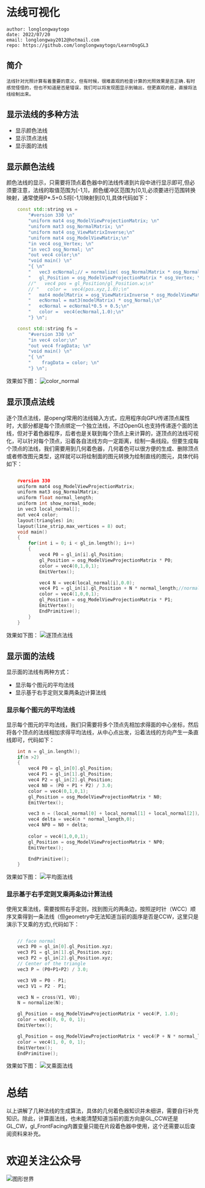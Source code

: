 # 法线可视化

	author: longlongwaytogo
	date: 2022/07/20
	email: longlongway2012@hotmail.com		
	repo: https://github.com/longlongwaytogo/LearnOsgGL3

## 简介
    法线针对光照计算有着重要的意义，但有时候，很难直观的检查计算的光照效果是否正确.有时感觉怪怪的，但也不知道是否是错误，我们可以将发现图显示到输出，但更直观的是，直接将法线绘制出来。

## 显示法线的多种方法
- 显示颜色法线
- 显示顶点法线
- 显示面的法线

## 显示颜色法线
颜色法线的显示，只需要将顶点着色器中的法线传递到片段中进行显示即可,但必须要注意，法线的取值范围为[-1,1]，颜色缓冲区范围为[0,1],必须要进行范围转换映射，通常使用P*.5+0.5将[-1,1]映射到[0,1],具体代码如下：

```cpp
    const std::string vs =
        "#version 330 \n"
        "uniform mat4 osg_ModelViewProjectionMatrix; \n"
        "uniform mat3 osg_NormalMatrix; \n"
        "uniform mat4 osg_ViewMatrixInverse;\n"
        "uniform mat4 osg_ModelViewMatrix;\n"
        "in vec4 osg_Vertex; \n"
        "in vec3 osg_Normal; \n"
        "out vec4 color;\n"
        "void main() \n"
        "{ \n"
        "   vec3 ecNormal;// = normalize( osg_NormalMatrix * osg_Normal ); \n"
        "   gl_Position = osg_ModelViewProjectionMatrix * osg_Vertex; \n"
        //"   vec4 pos = gl_Position/gl_Position.w;\n"
        // "   color =  vec4(pos.xyz,1.0);\n"
        "   mat4 modelMatrix = osg_ViewMatrixInverse * osg_ModelViewMatrix;\n"
        "   ecNormal = mat3(modelMatrix) * osg_Normal;\n"
        "   ecNormal = ecNormal*0.5 + 0.5;\n"
        "   color =  vec4(ecNormal,1.0);\n"
        "} \n";

    const std::string fs =
        "#version 330 \n"
        "in vec4 color;\n"
        "out vec4 fragData; \n"
        "void main() \n"
        "{ \n"
        "    fragData = color; \n"
        "} \n";
```
效果如下图：
![color_normal](./images/01-normalVisualizer-1.png)
## 显示顶点法线
  逐个顶点法线，是opengl常用的法线输入方式，应用程序向GPU传递顶点属性时，大部分都是每个顶点绑定一个独立法线，不过OpenGL也支持传递逐个面的法线，但对于着色器程序，后者也是关联到每个顶点上来计算的，逐顶点的法线可视化，可以针对每个顶点，沿着各自法线方向一定距离，绘制一条线段。但要生成每个顶点的法线，我们需要用到几何着色器，几何着色可以很方便的生成、删除顶点或者修改图元类型，这样就可以将绘制面的图元转换为绘制直线的图元，具体代码如下：
```cpp

    #version 330  
    uniform mat4 osg_ModelViewProjectionMatrix;  
    uniform mat3 osg_NormalMatrix;
    uniform float normal_length;
    uniform int show_normal_mode;
    in vec3 local_normal[];
    out vec4 color;
    layout(triangles) in;
    layout(line_strip,max_vertices = 8) out;
    void main()  
    { 
        for(int i = 0; i < gl_in.length(); i++)
        {
            vec4 P0 = gl_in[i].gl_Position;
            gl_Position = osg_ModelViewProjectionMatrix * P0;
            color = vec4(0,1,0,1);
            EmitVertex();

            vec4 N = vec4(local_normal[i],0.0);
            vec4 P1 = gl_in[i].gl_Position + N * normal_length;//normal_length ;
            color = vec4(1,0,0,1);
            gl_Position = osg_ModelViewProjectionMatrix * P1;
            EmitVertex();
            EndPrimitive();
        }
    }
```

效果如下图：
![逐顶点法线](./images/01-normalVisualizer-2.png)
## 显示面的法线
显示面的法线有两种方式：
-   显示每个图元的平均法线
-   显示基于右手定则叉乘两条边计算法线

### 显示每个图元的平均法线
显示每个图元的平均法线，我们只需要将多个顶点先相加求得面的中心坐标，然后将各个顶点的法线相加求得平均法线，从中心点出发，沿着法线的方向产生一条直线即可，代码如下：
```cpp
    int n = gl_in.length();
    if(n >2)
    {
        vec4 P0 = gl_in[0].gl_Position;
        vec4 P1 = gl_in[1].gl_Position;
        vec4 P2 = gl_in[2].gl_Position;
        vec4 N0 = (P0 + P1 + P2) / 3.0;
        color = vec4(0,1,0,1);
        gl_Position = osg_ModelViewProjectionMatrix * N0;
        EmitVertex();

        vec3 n = (local_normal[0] + local_normal[1] + local_normal[2])/3.0;
        vec4 delta = vec4(n * normal_length,0);
        vec4 NP0 = N0 + delta;
        
        color = vec4(1,0,0,1);
        gl_Position = osg_ModelViewProjectionMatrix * NP0;
        EmitVertex();

        EndPrimitive();
    }	
``` 
效果如下图：
![平均面法线](./images/01-normalVisualizer-3.png)
### 显示基于右手定则叉乘两条边计算法线
使用叉乘法线，需要按照右手定则，找到图元的两条边，按照逆时针（WCC）顺序叉乘得到一条法线（但geometry中无法知道当前的面序是否是CCW，这里只是演示下叉乘的方式),代码如下：
```cpp

    // face normal
    vec3 P0 = gl_in[0].gl_Position.xyz;
    vec3 P1 = gl_in[1].gl_Position.xyz;
    vec3 P2 = gl_in[2].gl_Position.xyz;
    // Center of the triangle
    vec3 P = (P0+P1+P2) / 3.0;

    vec3 V0 = P0 - P1;
    vec3 V1 = P2 - P1;

    vec3 N = cross(V1, V0);
    N = normalize(N);

    gl_Position = osg_ModelViewProjectionMatrix * vec4(P, 1.0);
    color = vec4(0, 0, 0, 1);
    EmitVertex();

    gl_Position = osg_ModelViewProjectionMatrix * vec4(P + N * normal_length, 1.0);
    color = vec4(1, 0, 0, 1);
    EmitVertex();
    EndPrimitive();
```
效果如下图：
![叉乘面法线](./images/01-normalVisualizer-4.png)
# 总结

以上讲解了几种法线的生成算法，具体的几何着色器知识并未细讲，需要自行补充知识。除此，计算面法线，也未能清楚知道当前的面方向是GL_CCW还是GL_CW，gl_FrontFacing内置变量只能在片段着色器中使用，这个还需要以后查阅资料来补充。
 

 # 欢迎关注公众号   
	
![图形世界](./../a-base/images/qrcode.bmp)